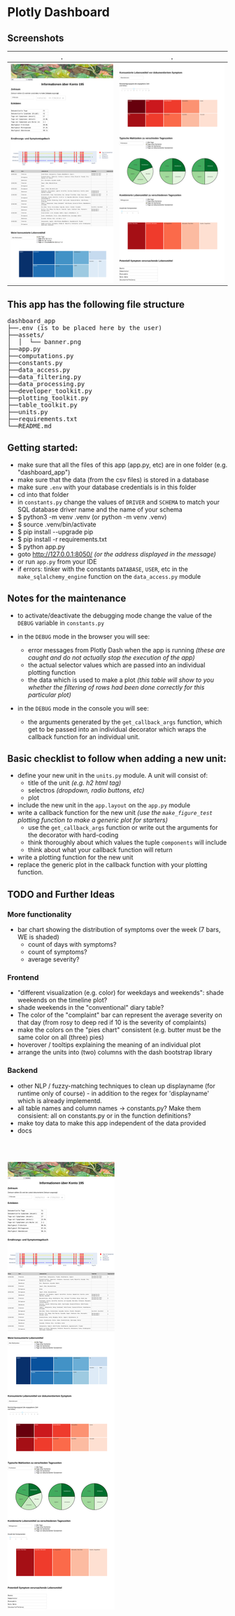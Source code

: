 # Plotly Dashboard

## Screenshots
.                          |  .
:-------------------------:|:-------------------------:
![](assets/screenshot1.png)|![](assets/screenshot2.png)


## This app has the following file structure
<pre>
dashboard_app
├──.env (is to be placed here by the user)
├──assets/
│  │  └── banner.png
├──app.py
├──computations.py
├──constants.py
├──data_access.py
├──data_filtering.py
├──data_processing.py
├──developer_toolkit.py
├──plotting_toolkit.py
├──table_toolkit.py
├──units.py
├──requirements.txt
└──README.md
</pre>


## Getting started:
- make sure that all the files of this app (app.py, etc) are in one folder (e.g. "dashboard_app")
- make sure that the data (from the csv files) is stored in a database
- make sure `.env` with your database credentials is in this folder
- cd into that folder
- in `constants.py` change the values of `DRIVER` and `SCHEMA` to match your SQL database driver name and the name of your schema
- $ python3 -m venv .venv (or python -m venv .venv)
- $ source .venv/bin/activate
- $ pip install --upgrade pip
- $ pip install -r requirements.txt
- $ python app.py
- goto http://127.0.0.1:8050/ _(or the address displayed in the message)_
- or run `app.py` from your IDE
- if errors: tinker with the constants `DATABASE`, `USER`, etc in the `make_sqlalchemy_engine` function on the `data_access.py` module


## Notes for the maintenance
- to activate/deactivate the debugging mode change the value of the `DEBUG` variable in `constants.py`
- in the `DEBUG` mode in the browser you will see:
    - error messages from Plotly Dash when the app is running _(these are caught and do not actually stop the execution of the app)_
    - the actual selector values which are passed into an individual plotting function
    - the data which is used to make a plot _(this table will show to you whether the filtering of rows had been done correctly for this particular plot)_

- in the `DEBUG` mode in the console you will see:
    - the arguments generated by the `get_callback_args` function, which get to be passed into an individual decorator which wraps the callback function for an individual unit.


## Basic checklist to follow when adding a new unit:
- define your new unit in the `units.py` module. A unit will consist of:
    - title of the unit _(e.g. h2 html tag)_
    - selectros _(dropdown, radio buttons, etc)_
    - plot
- include the new unit in the `app.layout` on the `app.py` module
- write a callback function for the new unit _(use the `make_figure_test` plotting function to make a generic plot for starters)_
    - use the `get_callback_args` function or write out the arguments for the decorator with hard-coding
    - think thoroughly about which values the tuple `components` will include
    - think about what your callback function will return
- write a plotting function for the new unit
- replace the generic plot in the callback function with your plotting function.



## TODO and Further Ideas

### More functionality
- bar chart showing the distribution of symptoms over the week (7 bars, WE is shaded)
    - count of days with symptoms?
    - count of symptoms?
    - average severity?


### Frontend
- "different visualization (e.g. color) for weekdays and weekends": shade weekends on the timeline plot?
- shade weekends in the "conventional" diary table?
- The color of the "complaint" bar can represent the average severity on that day (from rosy to deep red if 10 is the severity of complaints)
- make the colors on the "pies chart" consistent (e.g. butter must be the same color on all (three) pies)
- hoverover / tooltips explaining the meaning of an individual plot
- arrange the units into (two) columns with the dash bootstrap library


### Backend
- other NLP / fuzzy-matching techniques to clean up displayname (for runtime only of course) - in addition to the regex for 'displayname' which is already implementd.
- all table names and column names -> constants.py? Make them consisient: all on constants.py or in the function definitions?
- make toy data to make this app independent of the data provided
- docs


<br><br>

![](assets/screenshot0.png)














